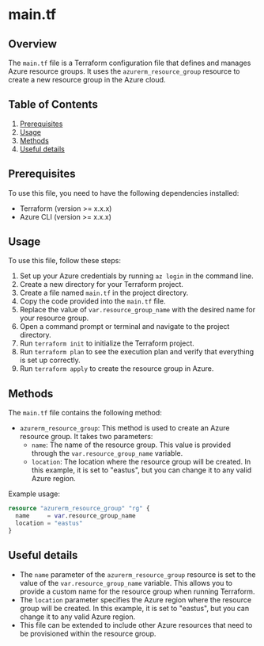# main.tf
## Overview
The `main.tf` file is a Terraform configuration file that defines and manages Azure resource groups. It uses the `azurerm_resource_group` resource to create a new resource group in the Azure cloud.

## Table of Contents
1. [Prerequisites](#prerequisites)
2. [Usage](#usage)
3. [Methods](#methods)
4. [Useful details](#properties)

## Prerequisites
To use this file, you need to have the following dependencies installed:
- Terraform (version >= x.x.x)
- Azure CLI (version >= x.x.x)

## Usage
To use this file, follow these steps:

1. Set up your Azure credentials by running `az login` in the command line.
2. Create a new directory for your Terraform project.
3. Create a file named `main.tf` in the project directory.
4. Copy the code provided into the `main.tf` file.
5. Replace the value of `var.resource_group_name` with the desired name for your resource group.
6. Open a command prompt or terminal and navigate to the project directory.
7. Run `terraform init` to initialize the Terraform project.
8. Run `terraform plan` to see the execution plan and verify that everything is set up correctly.
9. Run `terraform apply` to create the resource group in Azure.

## Methods
The `main.tf` file contains the following method:
- `azurerm_resource_group`: This method is used to create an Azure resource group. It takes two parameters:
  - `name`: The name of the resource group. This value is provided through the `var.resource_group_name` variable.
  - `location`: The location where the resource group will be created. In this example, it is set to "eastus", but you can change it to any valid Azure region.

Example usage:
```terraform
resource "azurerm_resource_group" "rg" {
  name     = var.resource_group_name
  location = "eastus"
}
```

## Useful details
- The `name` parameter of the `azurerm_resource_group` resource is set to the value of the `var.resource_group_name` variable. This allows you to provide a custom name for the resource group when running Terraform.
- The `location` parameter specifies the Azure region where the resource group will be created. In this example, it is set to "eastus", but you can change it to any valid Azure region.
- This file can be extended to include other Azure resources that need to be provisioned within the resource group.